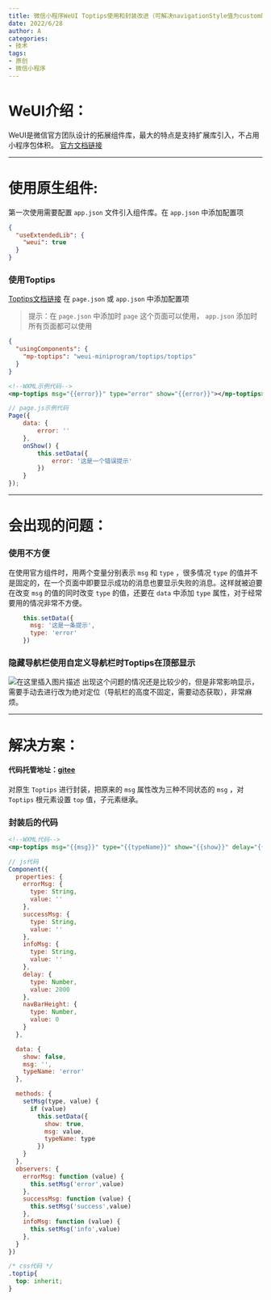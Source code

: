 ```yaml
---
title: 微信小程序WeUI Toptips使用和封装改进（可解决navigationStyle值为custom时位置靠上的问题）
date: 2022/6/28
author: A
categories:
- 技术
tags:
- 原创
- 微信小程序
---
```


# WeUI介绍：

WeUI是微信官方团队设计的拓展组件库，最大的特点是支持扩展库引入，不占用小程序包体积。
 [官方文档链接](https://www.csdn.net/) 

---

# 使用原生组件:
第一次使用需要配置 `app.json` 文件引入组件库。在 `app.json` 中添加配置项

```json
{
  "useExtendedLib": {
    "weui": true
  }
}
```
### 使用Toptips 
 [Toptips文档链接](https://www.csdn.net/) 
在 `page.json` 或 `app.json` 中添加配置项

> 提示：在 `page.json` 中添加时 `page` 这个页面可以使用， `app.json` 添加时所有页面都可以使用

```json
{
  "usingComponents": {
    "mp-toptips": "weui-miniprogram/toptips/toptips"
  }
}
```
```xml
<!--WXML示例代码-->
<mp-toptips msg="{{error}}" type="error" show="{{error}}"></mp-toptips>
```
```js
// page.js示例代码
Page({
    data: {
        error: ''
    },
    onShow() {
        this.setData({
            error: '这是一个错误提示'
        })
    }
});
```
---

# 会出现的问题：
### 使用不方便
在使用官方组件时，用两个变量分别表示 `msg` 和 `type` ，很多情况 `type` 的值并不是固定的，在一个页面中即要显示成功的消息也要显示失败的消息。这样就被迫要在改变 `msg` 的值的同时改变 `type` 的值，还要在 `data` 中添加 `type` 属性，对于经常要用的情况非常不方便。
```js
    this.setData({
      msg: '这是一条提示',
      type: 'error'
    })
```
### 隐藏导航栏使用自定义导航栏时Toptips在顶部显示
![在这里插入图片描述](https://img-blog.csdnimg.cn/6e5f5b5ac56a4bf8aa9fa6bfcce69d69.png#pic_center)
出现这个问题的情况还是比较少的，但是非常影响显示，需要手动去进行改为绝对定位（导航栏的高度不固定，需要动态获取），非常麻烦。

---

# 解决方案：
#### 代码托管地址：[gitee](https://gitee.com/qq_connect-EC6BCC0B556624342/wx-top-tips)
对原生 `Toptips` 进行封装，把原来的 `msg` 属性改为三种不同状态的 `msg` ，对 `Toptips` 根元素设置 `top` 值，子元素继承。
### 封装后的代码
```xml
<!--WXML代码-->
<mp-toptips msg="{{msg}}" type="{{typeName}}" show="{{show}}" delay="{{delay}}" ext-class="{{navBarHeight?'^toptip':''}}" style="top: {{navBarHeight}}px;"></mp-toptips>
```
```js
// js代码
Component({
  properties: {
    errorMsg: {
      type: String,
      value: ''
    },
    successMsg: {
      type: String,
      value: ''
    },
    infoMsg: {
      type: String,
      value: ''
    },
    delay: {
      type: Number,
      value: 2000
    },
    navBarHeight: {
      type: Number,
      value: 0
    }
  },

  data: {
    show: false,
    msg: '',
    typeName: 'error'
  },

  methods: {
    setMsg(type, value) {
      if (value)
        this.setData({
          show: true,
          msg: value,
          typeName: type
        })
    }
  },
  observers: {
    errorMsg: function (value) {
      this.setMsg('error',value)
    },
    successMsg: function (value) {
      this.setMsg('success',value)
    },
    infoMsg: function (value) {
      this.setMsg('info',value)
    },
  }
})
```
```css
/* css代码 */
.toptip{
  top: inherit;
}
```